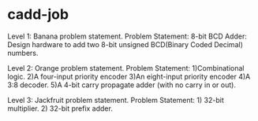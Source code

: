 # cadd-job
Level 1: Banana problem statement.
Problem Statement: 8-bit BCD Adder:
Design hardware to add two 8-bit unsigned BCD(Binary Coded Decimal) numbers.

Level 2: Orange problem statement.
Problem Statement: 1)Combinational logic.
2)A four-input priority encoder
3)An eight-input priority encoder
4)A 3:8 decoder.
5)A 4-bit carry propagate adder (with no carry in or out).

Level 3: Jackfruit problem statement.
Problem Statement: 1) 32-bit multiplier.
2) 32-bit prefix adder.

